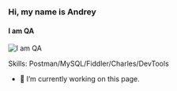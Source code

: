 ### Hi, my name is Andrey
#### I am QA
![I am QA](https://arturssmirnovs.github.io/github-profile-readme-generator/images/banner.png)


Skills: Postman/MySQL/Fiddler/Charles/DevTools

- 🔭 I’m currently working on this page. 




